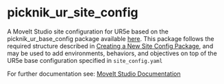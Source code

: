 # picknik_ur_site_config

A MoveIt Studio site configuration for UR5e based on the picknik_ur_base_config package available [here](https://github.com/PickNikRobotics/ur5e_sim_base_config). This package follows the required structure described in [Creating a New Site Config Package](https://docs.picknik.ai/en/stable/concepts/config_package/config_package.html#creating-a-new-site-config-package), and may be used to add environments, behaviors, and objectives on top of the UR5e base configuration specified in `site_config.yaml`

For further documentation see: [MoveIt Studio Documentation](https://docs.picknik.ai/)
